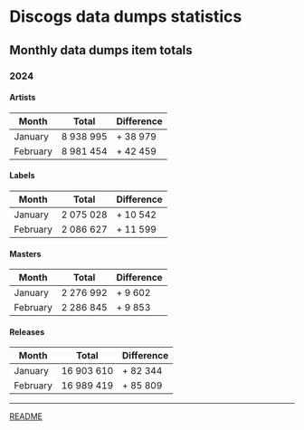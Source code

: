 # Discogs data dumps statistics

## Monthly data dumps item totals

### 2024

#### Artists

| Month     | Total     | Difference |
|-----------|-----------|------------|
| January   | 8 938 995 | + 38 979   |
| February  | 8 981 454 | + 42 459   |

#### Labels

| Month     | Total     | Difference |
|-----------|-----------|------------|
| January   | 2 075 028 | + 10 542   |
| February  | 2 086 627 | + 11 599   |

#### Masters

| Month     | Total     | Difference |
|-----------|-----------|------------|
| January   | 2 276 992 | + 9 602    |
| February  | 2 286 845 | + 9 853    |

#### Releases

| Month     | Total      | Difference |
|-----------|------------|------------|
| January   | 16 903 610 | + 82 344   |
| February  | 16 989 419 | + 85 809   |

---

[README](../../README.md)
